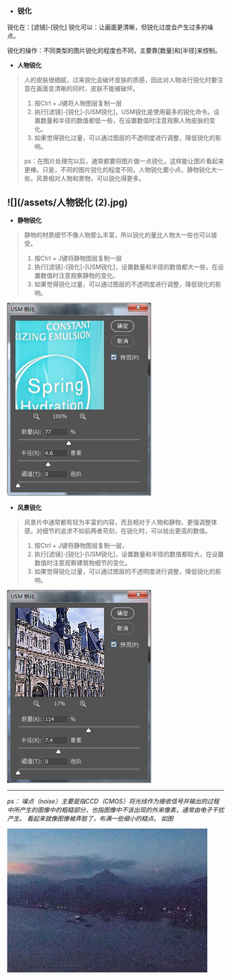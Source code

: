 * ### 锐化


锐化在：\[滤镜\]-\[锐化\]
锐化可以：让画面更清晰，但锐化过度会产生过多的噪点。

锐化的操作：不同类型的图片锐化的程度也不同，主要靠\[数量\]和\[半径\]来控制。

* **人物锐化**

> 人的皮肤很细腻，过来锐化会破坏皮肤的质感，因此对人物进行锐化时要注意在画面变清晰的同时，皮肤不能被破坏。
> 1. 按Ctrl + J键将人物图层复制一层
> 2. 执行\[滤镜\]-\[锐化\]-\[USM锐化\]，USM锐化是使用最多的锐化命令。设置数量和半径的数值都低一些，在设置数值时注意观察人物皮肤的变化。
> 3. 如果觉得锐化过量，可以通过图层的不透明度进行调整，降低锐化的影响。
> 
> ps：在图片处理完以后，通常都要将图片做一点锐化，这样能让图片看起来更棒。只是，不同的图片锐化的程度不同，人物锐化要小点，静物锐化大一些，风景相对人物和景物，可以锐化得更多。

## ![](/assets/人物锐化 (2).jpg)

* **静物锐化**

> 静物的材质细节不像人物那么丰富，所以锐化的量比人物大一些也可以接受。
> 1. 按Ctrl + J键将静物图层复制一层
> 2. 执行\[滤镜\]-\[锐化\]-\[USM锐化\]，设置数量和半径的数值都大一些，在设置数值时注意观察静物的变化。
> 3. 如果觉得锐化过量，可以通过图层的不透明度进行调整，降低锐化的影响。

![](/assets/锐化2.jpg)

* **风景锐化**

> 风景片中通常都有较为丰富的内容，而且相对于人物和静物，更强调整体感，对细节的追求不如前两者苛刻，在锐化时，可以给出更高的数值。
> 1. 按Ctrl + J键将静物图层复制一层， 
> 2. 执行\[滤镜\]-\[锐化\]-\[USM锐化\]，设置数量和半径的数值都较大，在设置数值时注意观察建筑物细节的变化。
> 3. 如果觉得锐化过量，可以通过图层的不透明度进行调整，降低锐化的影响。

![](/assets/风景锐化.jpg)

---

_ps： 噪点（noise）主要是指CCD（CMOS）将光线作为接收信号并输出的过程中所产生的图像中的粗糙部分，也指图像中不该出现的外来像素，通常由电子干扰产生。  看起来就像图像被弄脏了，布满一些细小的糙点。 如图_

![](/assets/噪点.jpg)

